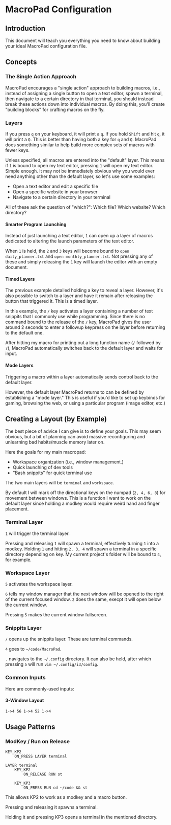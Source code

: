 # MacroPad Configuration
## Introduction

This document will teach you everything you need to know about building your
ideal MacroPad configuration file.

## Concepts
### The Single Action Approach

MacroPad encourages a "single action" approach to building macros, i.e., instead
of assigning a single button to open a text editor, spawn a terminal, then
navigate to a certain directory in that terminal, you should instead break these
actions down into individual macros. By doing this, you'll create "building
blocks" for crafting macros on the fly.

### Layers

If you press `q` on your keyboard, it will print a `q`. If you hold `Shift` and
hit `q`, it will print a `Q`. This is better than having both a key for `q` and
`Q`. MacroPad does something similar to help build more complex sets of macros
with fewer keys.

Unless specified, all macros are entered into the "default" layer. This means if
`1` is bound to open my text editor, pressing `1` will open my text editor.
Simple enough. It may not be immediately obvious why you would ever need
anything other than the default layer, so let's use some examples:

* Open a text editor and edit a specific file
* Open a specific website in your browser
* Navigate to a certain directory in your terminal

All of these ask the question of "which?": Which file? Which website? Which
directory?

#### Smarter Program Launching

Instead of just launching a text editor, `1` can open up a layer of macros
dedicated to altering the launch parameters of the text editor.

When `1` is held, the `2` and `3` keys will become bound to `open
daily_planner.txt` and `open monthly_planner.txt`. Not pressing any of these and
simply releasing the `1` key will launch the editor with an empty document.

#### Timed Layers

The previous example detailed holding a key to reveal a layer. However, it's
also possible to switch to a layer and have it remain after releasing the button
that triggered it. This is a timed layer.

In this example, the `/` key activates a layer containing a number of text
snippits that I commonly use while programming. Since there is no command bound
to the release of the `/` key, MacroPad gives the user around 2 seconds to enter
a followup keypress on the layer before returning to the default one.

After hitting my macro for printing out a long function name (`/` followed by
`7`), MacroPad automatically switches back to the default layer and waits for
input.

#### Mode Layers

Triggering a macro within a layer automatically sends control back to the
default layer.

However, the default layer MacroPad returns to can be defined by establishing a
"mode layer." This is useful if you'd like to set up keybinds for gaming,
browsing the web, or using a particular program (image editor, etc.)

## Creating a Layout (by Example)

The best piece of advice I can give is to define your goals. This may seem
obvious, but a bit of planning can avoid massive reconfiguring and unlearning
bad habits/muscle memory later on.

Here the goals for my main macropad:

* Workspace organization (i.e., window management.)
* Quick launching of dev tools
* "Bash snippits" for quick terminal use

The two main layers will be `terminal` and `workspace`.

By default I will mark off the directional keys on the numpad (`2, 4, 6, 8`) for
movement between windows. This is a function I want to work on the default layer
since holding a modkey would require weird hand and finger placement.

### Terminal Layer

`1` will trigger the terminal layer.

Pressing and releasing `1` will spawn a terminal, effectively turning `1` into a
modkey. Holding `1` and hitting `2, 3, 4` will spawn a terminal in a specific
directory depending on key. My current project's folder will be bound to `4`,
for example.

### Workspace Layer

`5` activates the workspace layer.

`6` tells my window manager that the next window will be opened to the right of
the current focused window. `2` does the same, execpt it will open below the
current window.

Pressing `5` makes the current window fullscreen.

### Snippits Layer

`/` opens up the snippits layer. These are terminal commands.

`4` goes to `~/code/MacroPad`.

`.` navigates to the `~/.config` directory. It can also be held, after which
pressing `5` will run `vim ~/.config/i3/config`.

### Common Inputs

Here are commonly-used inputs:

#### 3-Window Layout

`1->4 56 1->4 52 1->4`

## Usage Patterns
### ModKey / Run on Release

```
KEY_KP2
	ON_PRESS LAYER terminal

LAYER terminal
	KEY_KP2
		ON_RELEASE RUN st

	KEY_KP3
		ON_PRESS RUN cd ~/code && st
```

This allows KP2 to work as a modkey and a macro button.

Pressing and releasing it spawns a terminal.

Holding it and pressing KP3 opens a terminal in the mentioned directory.

